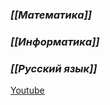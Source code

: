 ### ***[[Математика]]*** 
### ***[[Информатика]]***
### ***[[Русский язык]]***

[Youtube](https://youtube.com)
